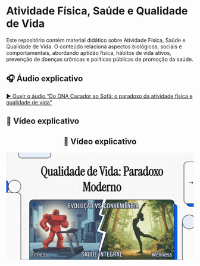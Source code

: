 # Atividade Física, Saúde e Qualidade de Vida
Este repositório contém material didático sobre Atividade Física, Saúde e Qualidade de Vida. O conteúdo relaciona aspectos biológicos, sociais e comportamentais, abordando aptidão física, hábitos de vida ativos, prevenção de doenças crônicas e políticas públicas de promoção da saúde.


## 🎧 Áudio explicativo  
[▶️ Ouvir o áudio “Do DNA Caçador ao Sofá: o paradoxo da atividade física e qualidade de vida”](https://drive.google.com/file/d/1qTpYXQdQAb87qpqtuV9vDDGTVVZ8zlAf/view?usp=sharing)


## 🎥 Vídeo explicativo  

<h2 align="center">🎥 Vídeo explicativo</h2>

<p align="center">
  <a href="https://drive.google.com/file/d/1XGbhW_Qc0naPJdHn2xUSmiDh__2qdoUK/view?usp=drive_link" target="_blank" rel="noopener noreferrer">
    <img src="Capavideo.png" alt="Qualidade de Vida: Paradoxo Moderno" width="600">
  </a>
</p>









